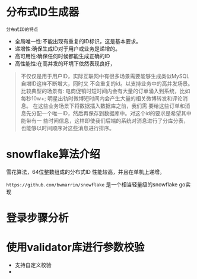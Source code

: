 # 分布式ID生成器
`分布式ID的特点`
- 全局唯一性:不能出现有重复的ID标识，这是基本要求。
- 递增性:确保生成ID对于用户或业务是递增的。
- 高可用性:确保任何时候都能生成正确的ID
- 高性能性:在高并发的环境下依然表现良好，
> 不仅仅是用于用户ID，实际互联网中有很多场景需要能够生成类似MySQL自增ID这样不断增大，同时又
不会重复的id。以支持业务中的高并发场景。
比较典型的场景有:
> 电商促销时短时间内会有大量的订单涌入到系统，比如每秒10w+;
> 明星出轨时微博短时间内会产生大量的相关微博转发和评论消息。
> 在这些业务场景下将数据插入数据库之前，我们需
要给这些订单和消息先分配一个唯一ID，然后再保存到数据库中。对这个id的要求是希望其中能带有一
些时间信息，这样即使我们后端的系统对消息进行了分库分表，也能够以时间顺序对这些消息进行排序。

# snowflake算法介绍
雪花算法，64位整数组成的分布式ID 性能较高，并且在单机上递增。

`https://github.com/bwmarrin/snowflake` 是一个相当轻量级的snowflake go实现


# 登录步骤分析

# 使用validator库进行参数校验
- 支持自定义校验
- 




